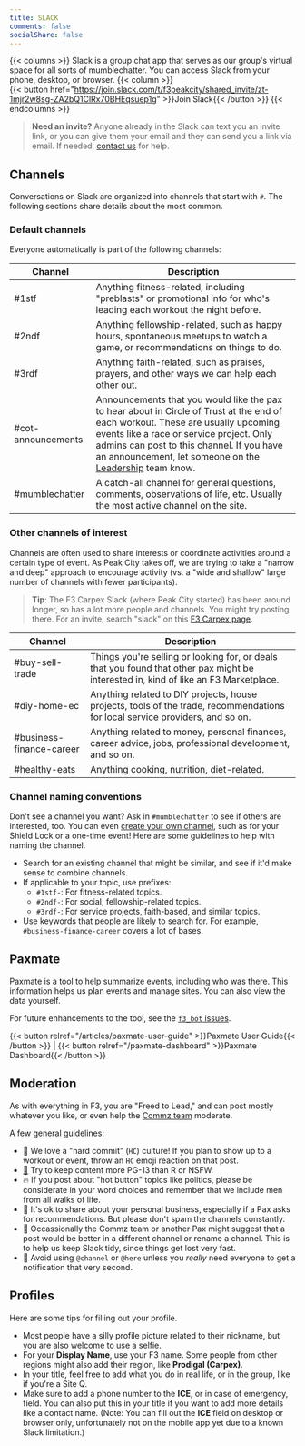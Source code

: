 ```yaml
---
title: SLACK
comments: false
socialShare: false
---
```


{{< columns >}}
Slack is a group chat app that serves as our group's virtual space for all sorts of mumblechatter. You can access Slack from your phone, desktop, or browser.
{{< column >}}
<br>
{{< button href="https://join.slack.com/t/f3peakcity/shared_invite/zt-1mjr2w8sg-ZA2bQ1ClRx70BHEqsuep1g" >}}Join Slack{{< /button >}}
{{< endcolumns >}}

> **Need an invite?** Anyone already in the Slack can text you an invite link, or you can give them your email and they can send you a link via email. If needed, [contact us](/contact) for help.

## Channels

Conversations on Slack are organized into channels that start with `#`. The following sections share details about the most common.

### Default channels

Everyone automatically is part of the following channels:

| Channel            | Description                                                                                                                                                                                                                                                                                          |
| ------------------ | ---------------------------------------------------------------------------------------------------------------------------------------------------------------------------------------------------------------------------------------------------------------------------------------------------- |
| #1stf              | Anything fitness-related, including "preblasts" or promotional info for who's leading each workout the night before.                                                                                                                                                                                 |
| #2ndf              | Anything fellowship-related, such as happy hours, spontaneous meetups to watch a game, or recommendations on things to do.                                                                                                                                                                           |
| #3rdf              | Anything faith-related, such as praises, prayers, and other ways we can help each other out.                                                                                                                                                                                                         |
| #cot-announcements | Announcements that you would like the pax to hear about in Circle of Trust at the end of each workout. These are usually upcoming events like a race or service project. Only admins can post to this channel. If you have an announcement, let someone on the [Leadership](/leadership/) team know. |
| #mumblechatter     | A catch-all channel for general questions, comments, observations of life, etc. Usually the most active channel on the site.                                                                                                                                                                         |

### Other channels of interest

Channels are often used to share interests or coordinate activities around a certain type of event. As Peak City takes off, we are trying to take a "narrow and deep" approach to encourage activity (vs. a "wide and shallow" large number of channels with fewer participants).

> **Tip**: The F3 Carpex Slack (where Peak City started) has been around longer, so has a lot more people and channels. You might try posting there. For an invite, search "slack" on this [F3 Carpex page](https://f3carpex.com/links/).

| Channel                  | Description                                                                                                                          |
| ------------------------ | ------------------------------------------------------------------------------------------------------------------------------------ |
| #buy-sell-trade          | Things you're selling or looking for, or deals that you found that other pax might be interested in, kind of like an F3 Marketplace. |
| #diy-home-ec             | Anything related to DIY projects, house projects, tools of the trade, recommendations for local service providers, and so on.        |
| #business-finance-career | Anything related to money, personal finances, career advice, jobs, professional development, and so on.                              |
| #healthy-eats            | Anything cooking, nutrition, diet-related.                                                                                           |

### Channel naming conventions

Don't see a channel you want? Ask in `#mumblechatter` to see if others are interested, too. You can even [create your own channel](https://slack.com/help/articles/201402297-Create-a-channel), such as for your Shield Lock or a one-time event! Here are some guidelines to help with naming the channel.

- Search for an existing channel that might be similar, and see if it'd make sense to combine channels.
- If applicable to your topic, use prefixes:
  - `#1stf-`: For fitness-related topics.
  - `#2ndf-`: For social, fellowship-related topics.
  - `#3rdf-`: For service projects, faith-based, and similar topics.
- Use keywords that people are likely to search for. For example, `#business-finance-career` covers a lot of bases.

## Paxmate

Paxmate is a tool to help summarize events, including who was there. This information helps us plan events and manage sites. You can also view the data yourself.

For future enhancements to the tool, see the [`f3_bot` issues](https://github.com/f3peakcity/f3_bot/issues).

{{< button relref="/articles/paxmate-user-guide" >}}Paxmate User Guide{{< /button >}} | {{< button relref="/paxmate-dashboard" >}}Paxmate Dashboard{{< /button >}}

## Moderation

As with everything in F3, you are "Freed to Lead," and can post mostly whatever you like, or even help the [Commz team](/leadership/) moderate.

A few general guidelines:

- 💪 We love a "hard commit" (`HC`) culture! If you plan to show up to a workout or event, throw an `HC` emoji reaction on that post.
- <a href="/decal-says/">🙈</a> Try to keep content more PG-13 than R or NSFW.
- 🔥 If you post about "hot button" topics like politics, please be considerate in your word choices and remember that we include men from all walks of life.
- 🤑 It's ok to share about your personal business, especially if a Pax asks for recommendations. But please don't spam the channels constantly.
- 🧹 Occassionally the Commz team or another Pax might suggest that a post would be better in a different channel or rename a channel. This is to help us keep Slack tidy, since things get lost very fast.
- 🚨 Avoid using `@channel` or `@here` unless you _really_ need everyone to get a notification that very second.

## Profiles

Here are some tips for filling out your profile.

- Most people have a silly profile picture related to their nickname, but you are also welcome to use a selfie.
- For your **Display Name**, use your F3 name. Some people from other regions might also add their region, like **Prodigal (Carpex)**.
- In your title, feel free to add what you do in real life, or in the group, like if you're a Site Q.
- Make sure to add a phone number to the **ICE**, or in case of emergency, field. You can also put this in your title if you want to add more details like a contact name. (Note: You can fill out the **ICE** field on desktop or browser only, unfortunately not on the mobile app yet due to a known Slack limitation.)
